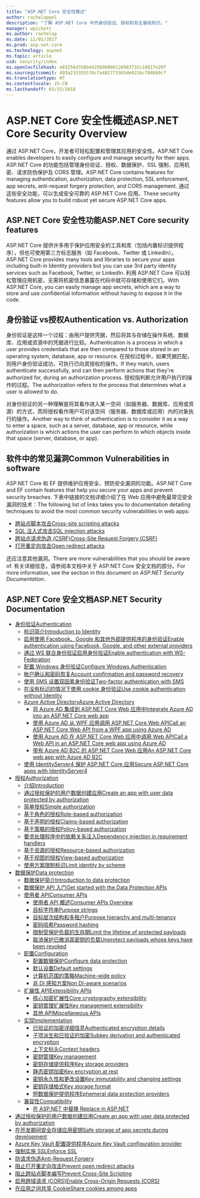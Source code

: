 ```yaml
---
title: "ASP.NET Core 安全性概述"
author: rachelappel
description: "了解 ASP.NET Core 中的身份验证、授权和安全基础知识。"
manager: wpickett
ms.author: rachelap
ms.date: 11/01/2017
ms.prod: asp.net-core
ms.technology: aspnet
ms.topic: article
uid: security/index
ms.openlocfilehash: e03256d7b8b442569b0b0126983732c10817e20f
ms.sourcegitcommit: 493a215355576cfa481773365de021bcf04bb9c7
ms.translationtype: HT
ms.contentlocale: zh-CN
ms.lasthandoff: 03/15/2018
---
```

# <a name="aspnet-core-security-overview"></a><span data-ttu-id="5172e-103">ASP.NET Core 安全性概述</span><span class="sxs-lookup"><span data-stu-id="5172e-103">ASP.NET Core Security Overview</span></span>

<span data-ttu-id="5172e-104">通过 ASP.NET Core，开发者可轻松配置和管理其应用的安全性。</span><span class="sxs-lookup"><span data-stu-id="5172e-104">ASP.NET Core enables developers to easily configure and manage security for their apps.</span></span> <span data-ttu-id="5172e-105">ASP.NET Core 的功能包括管理身份验证、授权、数据保护、SSL 强制、应用机密、请求防伪保护及 CORS 管理。</span><span class="sxs-lookup"><span data-stu-id="5172e-105">ASP.NET Core contains features for managing authentication, authorization, data protection, SSL enforcement, app secrets, anti-request forgery protection, and CORS management.</span></span> <span data-ttu-id="5172e-106">通过这些安全功能，可以生成安全可靠的 ASP.NET Core 应用。</span><span class="sxs-lookup"><span data-stu-id="5172e-106">These security features allow you to build robust yet secure ASP.NET Core apps.</span></span>

## <a name="aspnet-core-security-features"></a><span data-ttu-id="5172e-107">ASP.NET Core 安全性功能</span><span class="sxs-lookup"><span data-stu-id="5172e-107">ASP.NET Core security features</span></span>

<span data-ttu-id="5172e-108">ASP.NET Core 提供许多用于保护应用安全的工具和库（包括内置标识提供程序），但也可使用第三方标志服务（如 Facebook、Twitter 或 LinkedIn）。</span><span class="sxs-lookup"><span data-stu-id="5172e-108">ASP.NET Core provides many tools and libraries to secure your apps including built-in Identity providers but you can use 3rd party identity services such as Facebook, Twitter, or LinkedIn.</span></span> <span data-ttu-id="5172e-109">利用 ASP.NET Core 可以轻松管理应用机密，无需将机密信息暴露在代码中就可存储和使用它们。</span><span class="sxs-lookup"><span data-stu-id="5172e-109">With ASP.NET Core, you can easily manage app secrets, which are a way to store and use confidential information without having to expose it in the code.</span></span>

## <a name="authentication-vs-authorization"></a><span data-ttu-id="5172e-110">身份验证 vs授权</span><span class="sxs-lookup"><span data-stu-id="5172e-110">Authentication vs. Authorization</span></span>

<span data-ttu-id="5172e-111">身份验证是这样一个过程：由用户提供凭据，然后将其与存储在操作系统、数据库、应用或资源中的凭据进行比较。</span><span class="sxs-lookup"><span data-stu-id="5172e-111">Authentication is a process in which a user provides credentials that are then compared to those stored in an operating system, database, app or resource.</span></span> <span data-ttu-id="5172e-112">在授权过程中，如果凭据匹配，则用户身份验证成功，可执行已向其授权的操作。</span><span class="sxs-lookup"><span data-stu-id="5172e-112">If they match, users authenticate successfully, and can then perform actions that they're authorized for, during an authorization process.</span></span> <span data-ttu-id="5172e-113">授权指判断允许用户执行的操作的过程。</span><span class="sxs-lookup"><span data-stu-id="5172e-113">The authorization refers to the process that determines what a user is allowed to do.</span></span>

<span data-ttu-id="5172e-114">对身份验证的另一种理解是将其看作进入某一空间（如服务器、数据库、应用或资源）的方式，而将授权看作用户可对该空间（服务器、数据库或应用）内的对象执行的操作。</span><span class="sxs-lookup"><span data-stu-id="5172e-114">Another way to think of authentication is to consider it as a way to enter a space, such as a server, database, app or resource, while authorization is which actions the user can perform to which objects inside that space (server, database, or app).</span></span>

## <a name="common-vulnerabilities-in-software"></a><span data-ttu-id="5172e-115">软件中的常见漏洞</span><span class="sxs-lookup"><span data-stu-id="5172e-115">Common Vulnerabilities in software</span></span>

<span data-ttu-id="5172e-116">ASP.NET Core 和 EF 提供维护应用安全、预防安全漏洞的功能。</span><span class="sxs-lookup"><span data-stu-id="5172e-116">ASP.NET Core and EF contain features that help you secure your apps and prevent security breaches.</span></span> <span data-ttu-id="5172e-117">下表中链接的文档详细介绍了在 Web 应用中避免最常见安全漏洞的技术：</span><span class="sxs-lookup"><span data-stu-id="5172e-117">The following list of links takes you to documentation detailing techniques to avoid the most common security vulnerabilities in web apps:</span></span>

* [<span data-ttu-id="5172e-118">跨站点脚本攻击</span><span class="sxs-lookup"><span data-stu-id="5172e-118">Cross-site scripting attacks</span></span>](https://docs.microsoft.com/aspnet/core/security/cross-site-scripting)
* [<span data-ttu-id="5172e-119">SQL 注入式攻击</span><span class="sxs-lookup"><span data-stu-id="5172e-119">SQL injection attacks</span></span>](https://docs.microsoft.com/ef/core/querying/raw-sql)
* [<span data-ttu-id="5172e-120">跨站点请求伪造 (CSRF)</span><span class="sxs-lookup"><span data-stu-id="5172e-120">Cross-Site Request Forgery (CSRF)</span></span>](https://docs.microsoft.com/aspnet/core/security/anti-request-forgery)
* [<span data-ttu-id="5172e-121">打开重定向攻击</span><span class="sxs-lookup"><span data-stu-id="5172e-121">Open redirect attacks</span></span>](https://docs.microsoft.com/aspnet/core/security/preventing-open-redirects)

<span data-ttu-id="5172e-122">还应注意其他漏洞。</span><span class="sxs-lookup"><span data-stu-id="5172e-122">There are more vulnerabilities that you should be aware of.</span></span> <span data-ttu-id="5172e-123">有关详细信息，请参阅本文档中关于 ASP.NET Core 安全文档的部分。</span><span class="sxs-lookup"><span data-stu-id="5172e-123">For more information, see the section in this document on *ASP.NET Security Documentation*.</span></span>

## <a name="aspnet-security-documentation"></a><span data-ttu-id="5172e-124">ASP.NET Core 安全文档</span><span class="sxs-lookup"><span data-stu-id="5172e-124">ASP.NET Security Documentation</span></span>

*   [<span data-ttu-id="5172e-125">身份验证</span><span class="sxs-lookup"><span data-stu-id="5172e-125">Authentication</span></span>](authentication/index.md)
    *   [<span data-ttu-id="5172e-126">标识简介</span><span class="sxs-lookup"><span data-stu-id="5172e-126">Introduction to Identity</span></span>](authentication/identity.md)
    *   [<span data-ttu-id="5172e-127">启用使用 Facebook、Google 和其他外部提供程序的身份验证</span><span class="sxs-lookup"><span data-stu-id="5172e-127">Enable authentication using Facebook, Google, and other external providers</span></span>](authentication/social/index.md)
    *   [<span data-ttu-id="5172e-128">通过 WS 联合身份验证启用身份验证</span><span class="sxs-lookup"><span data-stu-id="5172e-128">Enable authentication with WS-Federation</span></span>](authentication/ws-federation.md)
    * [<span data-ttu-id="5172e-129">配置 Windows 身份验证</span><span class="sxs-lookup"><span data-stu-id="5172e-129">Configure Windows Authentication</span></span>](authentication/windowsauth.md)
    *   [<span data-ttu-id="5172e-130">帐户确认和密码恢复</span><span class="sxs-lookup"><span data-stu-id="5172e-130">Account confirmation and password recovery</span></span>](authentication/accconfirm.md)
    *   [<span data-ttu-id="5172e-131">使用 SMS 设置双因素身份验证</span><span class="sxs-lookup"><span data-stu-id="5172e-131">Two-factor authentication with SMS</span></span>](authentication/2fa.md)
    *   [<span data-ttu-id="5172e-132">在没有标识的情况下使用 cookie 身份验证</span><span class="sxs-lookup"><span data-stu-id="5172e-132">Use cookie authentication without Identity</span></span>](authentication/cookie.md)
    *   [<span data-ttu-id="5172e-133">Azure Active Directory</span><span class="sxs-lookup"><span data-stu-id="5172e-133">Azure Active Directory</span></span>](authentication/azure-active-directory/index.md)
        *   [<span data-ttu-id="5172e-134">将 Azure AD 集成到 ASP.NET Core Web 应用中</span><span class="sxs-lookup"><span data-stu-id="5172e-134">Integrate Azure AD into an ASP.NET Core web app</span></span>](https://azure.microsoft.com/documentation/samples/active-directory-dotnet-webapp-openidconnect-aspnetcore/)
        *   [<span data-ttu-id="5172e-135">使用 Azure AD 从 WPF 应用调用 ASP.NET Core Web API</span><span class="sxs-lookup"><span data-stu-id="5172e-135">Call an ASP.NET Core Web API from a WPF app using Azure AD</span></span>](https://azure.microsoft.com/documentation/samples/active-directory-dotnet-native-aspnetcore/)
        *   [<span data-ttu-id="5172e-136">使用 Azure AD 在 ASP.NET Core Web 应用中调用 Web API</span><span class="sxs-lookup"><span data-stu-id="5172e-136">Call a Web API in an ASP.NET Core web app using Azure AD</span></span>](https://azure.microsoft.com/documentation/samples/active-directory-dotnet-webapp-webapi-openidconnect-aspnetcore/)
        *   [<span data-ttu-id="5172e-137">带有 Azure AD B2C 的 ASP.NET Core Web 应用</span><span class="sxs-lookup"><span data-stu-id="5172e-137">An ASP.NET Core web app with Azure AD B2C</span></span>](https://azure.microsoft.com/resources/samples/active-directory-b2c-dotnetcore-webapp/)
    *   [<span data-ttu-id="5172e-138">使用 IdentityServer4 保护 ASP.NET Core 应用</span><span class="sxs-lookup"><span data-stu-id="5172e-138">Secure ASP.NET Core apps with IdentityServer4</span></span>](https://identityserver4.readthedocs.io)
*   [<span data-ttu-id="5172e-139">授权</span><span class="sxs-lookup"><span data-stu-id="5172e-139">Authorization</span></span>](authorization/index.md)
    *   [<span data-ttu-id="5172e-140">介绍</span><span class="sxs-lookup"><span data-stu-id="5172e-140">Introduction</span></span>](authorization/introduction.md)
    *   [<span data-ttu-id="5172e-141">通过授权保护的用户数据创建应用</span><span class="sxs-lookup"><span data-stu-id="5172e-141">Create an app with user data protected by authorization</span></span>](xref:security/authorization/secure-data)
    *   [<span data-ttu-id="5172e-142">简单授权</span><span class="sxs-lookup"><span data-stu-id="5172e-142">Simple authorization</span></span>](authorization/simple.md)
    *   [<span data-ttu-id="5172e-143">基于角色的授权</span><span class="sxs-lookup"><span data-stu-id="5172e-143">Role-based authorization</span></span>](authorization/roles.md)
    *   [<span data-ttu-id="5172e-144">基于声明的授权</span><span class="sxs-lookup"><span data-stu-id="5172e-144">Claims-based authorization</span></span>](authorization/claims.md)
    *   [<span data-ttu-id="5172e-145">基于策略的授权</span><span class="sxs-lookup"><span data-stu-id="5172e-145">Policy-based authorization</span></span>](authorization/policies.md)
    *   [<span data-ttu-id="5172e-146">要求处理程序中的依赖关系注入</span><span class="sxs-lookup"><span data-stu-id="5172e-146">Dependency injection in requirement handlers</span></span>](authorization/dependencyinjection.md)
    *   [<span data-ttu-id="5172e-147">基于资源的授权</span><span class="sxs-lookup"><span data-stu-id="5172e-147">Resource-based authorization</span></span>](authorization/resourcebased.md)
    *   [<span data-ttu-id="5172e-148">基于视图的授权</span><span class="sxs-lookup"><span data-stu-id="5172e-148">View-based authorization</span></span>](authorization/views.md)
    *   [<span data-ttu-id="5172e-149">使用方案限制标识</span><span class="sxs-lookup"><span data-stu-id="5172e-149">Limit identity by scheme</span></span>](authorization/limitingidentitybyscheme.md)
*   [<span data-ttu-id="5172e-150">数据保护</span><span class="sxs-lookup"><span data-stu-id="5172e-150">Data protection</span></span>](data-protection/index.md)
    *   [<span data-ttu-id="5172e-151">数据保护简介</span><span class="sxs-lookup"><span data-stu-id="5172e-151">Introduction to data protection</span></span>](data-protection/introduction.md)
    *   [<span data-ttu-id="5172e-152">数据保护 API 入门</span><span class="sxs-lookup"><span data-stu-id="5172e-152">Get started with the Data Protection APIs</span></span>](data-protection/using-data-protection.md)
    *   [<span data-ttu-id="5172e-153">使用者 API</span><span class="sxs-lookup"><span data-stu-id="5172e-153">Consumer APIs</span></span>](data-protection/consumer-apis/index.md)
        *   [<span data-ttu-id="5172e-154">使用者 API 概述</span><span class="sxs-lookup"><span data-stu-id="5172e-154">Consumer APIs Overview</span></span>](data-protection/consumer-apis/overview.md)
        *   [<span data-ttu-id="5172e-155">目标字符串</span><span class="sxs-lookup"><span data-stu-id="5172e-155">Purpose strings</span></span>](data-protection/consumer-apis/purpose-strings.md)
        *   [<span data-ttu-id="5172e-156">目标层次结构和多租户</span><span class="sxs-lookup"><span data-stu-id="5172e-156">Purpose hierarchy and multi-tenancy</span></span>](data-protection/consumer-apis/purpose-strings-multitenancy.md)
        *   [<span data-ttu-id="5172e-157">密码哈希</span><span class="sxs-lookup"><span data-stu-id="5172e-157">Password hashing</span></span>](data-protection/consumer-apis/password-hashing.md)
        *   [<span data-ttu-id="5172e-158">限制受保护负载的生存期</span><span class="sxs-lookup"><span data-stu-id="5172e-158">Limit the lifetime of protected payloads</span></span>](data-protection/consumer-apis/limited-lifetime-payloads.md)
        *   [<span data-ttu-id="5172e-159">取消保护已撤消其密钥的负载</span><span class="sxs-lookup"><span data-stu-id="5172e-159">Unprotect payloads whose keys have been revoked</span></span>](data-protection/consumer-apis/dangerous-unprotect.md)
    *   [<span data-ttu-id="5172e-160">配置</span><span class="sxs-lookup"><span data-stu-id="5172e-160">Configuration</span></span>](data-protection/configuration/index.md)
        *   [<span data-ttu-id="5172e-161">配置数据保护</span><span class="sxs-lookup"><span data-stu-id="5172e-161">Configure data protection</span></span>](data-protection/configuration/overview.md)
        *   [<span data-ttu-id="5172e-162">默认设置</span><span class="sxs-lookup"><span data-stu-id="5172e-162">Default settings</span></span>](data-protection/configuration/default-settings.md)
        *   [<span data-ttu-id="5172e-163">计算机范围的策略</span><span class="sxs-lookup"><span data-stu-id="5172e-163">Machine-wide policy</span></span>](data-protection/configuration/machine-wide-policy.md)
        *   [<span data-ttu-id="5172e-164">非 DI 感知方案</span><span class="sxs-lookup"><span data-stu-id="5172e-164">Non DI-aware scenarios</span></span>](data-protection/configuration/non-di-scenarios.md)
    *   [<span data-ttu-id="5172e-165">扩展性 API</span><span class="sxs-lookup"><span data-stu-id="5172e-165">Extensibility APIs</span></span>](data-protection/extensibility/index.md)
        *   [<span data-ttu-id="5172e-166">核心加密扩展性</span><span class="sxs-lookup"><span data-stu-id="5172e-166">Core cryptography extensibility</span></span>](data-protection/extensibility/core-crypto.md)
        *   [<span data-ttu-id="5172e-167">密钥管理扩展性</span><span class="sxs-lookup"><span data-stu-id="5172e-167">Key management extensibility</span></span>](data-protection/extensibility/key-management.md)
        *   [<span data-ttu-id="5172e-168">其他 API</span><span class="sxs-lookup"><span data-stu-id="5172e-168">Miscellaneous APIs</span></span>](data-protection/extensibility/misc-apis.md)
    *   [<span data-ttu-id="5172e-169">实现</span><span class="sxs-lookup"><span data-stu-id="5172e-169">Implementation</span></span>](data-protection/implementation/index.md)
        *   [<span data-ttu-id="5172e-170">已验证的加密详细信息</span><span class="sxs-lookup"><span data-stu-id="5172e-170">Authenticated encryption details</span></span>](data-protection/implementation/authenticated-encryption-details.md)
        *   [<span data-ttu-id="5172e-171">子项派生和已验证的加密</span><span class="sxs-lookup"><span data-stu-id="5172e-171">Subkey derivation and authenticated encryption</span></span>](data-protection/implementation/subkeyderivation.md)
        *   [<span data-ttu-id="5172e-172">上下文标头</span><span class="sxs-lookup"><span data-stu-id="5172e-172">Context headers</span></span>](data-protection/implementation/context-headers.md)
        *   [<span data-ttu-id="5172e-173">密钥管理</span><span class="sxs-lookup"><span data-stu-id="5172e-173">Key management</span></span>](data-protection/implementation/key-management.md)
        *   [<span data-ttu-id="5172e-174">密钥存储提供程序</span><span class="sxs-lookup"><span data-stu-id="5172e-174">Key storage providers</span></span>](data-protection/implementation/key-storage-providers.md)
        *   [<span data-ttu-id="5172e-175">静态密钥加密</span><span class="sxs-lookup"><span data-stu-id="5172e-175">Key encryption at rest</span></span>](data-protection/implementation/key-encryption-at-rest.md)
        *   [<span data-ttu-id="5172e-176">密钥永久性和更改设置</span><span class="sxs-lookup"><span data-stu-id="5172e-176">Key immutability and changing settings</span></span>](data-protection/implementation/key-immutability.md)
        *   [<span data-ttu-id="5172e-177">密钥存储格式</span><span class="sxs-lookup"><span data-stu-id="5172e-177">Key storage format</span></span>](data-protection/implementation/key-storage-format.md)
        *   [<span data-ttu-id="5172e-178">短数据保护提供程序</span><span class="sxs-lookup"><span data-stu-id="5172e-178">Ephemeral data protection providers</span></span>](data-protection/implementation/key-storage-ephemeral.md)
    *   [<span data-ttu-id="5172e-179">兼容性</span><span class="sxs-lookup"><span data-stu-id="5172e-179">Compatibility</span></span>](data-protection/compatibility/index.md)
        *   [<span data-ttu-id="5172e-180">在 ASP.NET 中替换 <machineKey></span><span class="sxs-lookup"><span data-stu-id="5172e-180">Replace <machineKey> in ASP.NET</span></span>](data-protection/compatibility/replacing-machinekey.md)
*   [<span data-ttu-id="5172e-181">通过授权保护的用户数据创建应用</span><span class="sxs-lookup"><span data-stu-id="5172e-181">Create an app with user data protected by authorization</span></span>](xref:security/authorization/secure-data)
*   [<span data-ttu-id="5172e-182">在开发期间安全存储应用密钥</span><span class="sxs-lookup"><span data-stu-id="5172e-182">Safe storage of app secrets during development</span></span>](app-secrets.md)
*   [<span data-ttu-id="5172e-183">Azure Key Vault 配置提供程序</span><span class="sxs-lookup"><span data-stu-id="5172e-183">Azure Key Vault configuration provider</span></span>](key-vault-configuration.md)
*   [<span data-ttu-id="5172e-184">强制实施 SSL</span><span class="sxs-lookup"><span data-stu-id="5172e-184">Enforce SSL</span></span>](enforcing-ssl.md)
*   [<span data-ttu-id="5172e-185">防请求伪造</span><span class="sxs-lookup"><span data-stu-id="5172e-185">Anti-Request Forgery</span></span>](anti-request-forgery.md)
*   [<span data-ttu-id="5172e-186">阻止打开重定向攻击</span><span class="sxs-lookup"><span data-stu-id="5172e-186">Prevent open redirect attacks</span></span>](preventing-open-redirects.md)
*   [<span data-ttu-id="5172e-187">阻止跨站点脚本编写</span><span class="sxs-lookup"><span data-stu-id="5172e-187">Prevent Cross-Site Scripting</span></span>](cross-site-scripting.md)
*   [<span data-ttu-id="5172e-188">启用跨域请求 (CORS)</span><span class="sxs-lookup"><span data-stu-id="5172e-188">Enable Cross-Origin Requests (CORS)</span></span>](cors.md)
*   [<span data-ttu-id="5172e-189">在应用之间共享 Cookie</span><span class="sxs-lookup"><span data-stu-id="5172e-189">Share cookies among apps</span></span>](cookie-sharing.md)

